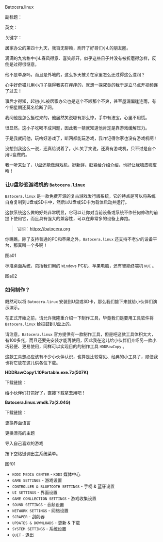 Batocera.linux

副标题：

英文：

关键字：



居家办公的第四十九天，我百无聊赖，刷开了好哥们小L的朋友圈。

满满的九宫格中小L春风得意、喜笑颜开，似乎这些日子并没有被折磨得怎样，反倒是过得很惬意。

他不是单身吗，而且是外地的，这么多天被关在家里怎么还过得这么滋润？

心中好奇猫儿用小爪子挠得我实在痒痒的，就想一探究竟的我于是立马点开视频连了过去！



事后才得知，起初小L被居家办公也是这个不顺那个不爽，甚至屋漏偏逢连雨，有个把星期还莫名给断了网。

我问他是怎么挺过来的，他居然笑说哪有那么惨，手中有法宝，心里不用慌。

很显然，这小子吃喝不成问题，因此我一猜就知道他肯定是靠游戏缓解压力。

于是我就问他，玩啥好游戏了，断网都能玩游戏，我咋记得你家也没有游戏机啊！

没想到我这么一说，还真给说着了，小L笑了笑说，还真有游戏机，只不过是自个用U盘做的。

我一听来劲了，U盘还能做游戏机，挺新鲜，赶紧给介绍介绍，也好让我嗨皮嗨皮哈！



### 让U盘秒变游戏机的 `Batocera.linux`

`Batocera.linux` 是一款免费开源的复古游戏发行版系统，它的特点是可以将系统自身复制到U盘或SD卡中，然后以U盘或SD卡为载体启动并运行。

这款系统这么做的好处非常明显，它可以让你对当前设备或系统不作任何修改的前提下使用它，而且具有强大的兼容性，可以在非常多的设备上奔跑。

> 官网：https://batocera.org



你瞧瞧，除了支持普通的PC和苹果之外，`Batocera.linux` 还支持不老少的设备平台，那真叫一个多啊！

图a01



标准桌面系统，包括我们用的 `Windows` PC机、苹果电脑，还有智能终端机 `NUC` 。

图a02









### 如何制作？

既然可以将 `Batocera.linux` 安装到U盘或SD卡，那么我们接下来就给小伙伴们演示演示。

在正式开始之前，请允许我隆重介绍一下制作工具，毕竟我们是要用工具软件将 `Batocera.linux` 给捣鼓到U盘上的。

请注意，`Batocera.linux` 官方提供有一款制作工具，但是吧这款工具体积太大，有100多兆，而且还要先安装才能再使用，因此我在这儿给小伙伴们介绍另一款小巧轻便、更易使用，同样可以实现目的的制作工具 `HDDRawCopy` 。

这款工具想必应该有不少小伙伴认识，也算是比较常见、经典的小工具了，顺便我也将它放在这儿供各位下载。



**HDDRawCopy1.10Portable.exe.7z(507K)**

下载链接：



给小伙伴们打包好了，直接下载拿去用吧！



**Batocera.linux.vmdk.7z(2.04G)**

下载链接：





更换界面语言









更换漂亮的主题







导入自己喜欢的游戏





按下空格键调出主系统菜单。

图f01



* `KODI MEDIA CENTER` - `KODI` 媒体中心
* `GAME SETTINGS` - 游戏设置
* `CONTROLLER & BLUETOOTH SETTINGS` - 手柄 & 蓝牙设置
* `UI SETTINGS` - 界面设置
* `GAME CONLLECTION SETTINGS` - 游戏收集设置
* `SOUND SETTINGS` - 音频设置
* `NETWORK SETTINGS` - 网络设置
* `SCRAPER` - 刮削器
* `UPDATES & DOWNLOADS` - 更新 & 下载
* `SYSTEM SETTINGS` - 系统设置
* `QUIT` - 退出







